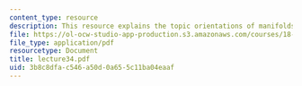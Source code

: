 ```yaml
---
content_type: resource
description: This resource explains the topic orientations of manifolds.
file: https://ol-ocw-studio-app-production.s3.amazonaws.com/courses/18-101-analysis-ii-fall-2005/3b8c8dfac546a50d0a655c11ba04eaaf_lecture34.pdf
file_type: application/pdf
resourcetype: Document
title: lecture34.pdf
uid: 3b8c8dfa-c546-a50d-0a65-5c11ba04eaaf
---
```

